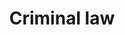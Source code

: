 ---
title: Criminal law
longTitle: 'Criminal law'
tags:
- gccommon
french:
- "[[Droit criminel]]"
relatedTerm:
- "[[Criminal code]]"
---